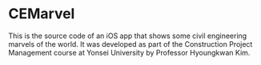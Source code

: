 # CEMarvel
This is the source code of an iOS app that shows some civil engineering marvels of the world. 
It was developed as part of the Construction Project Management course at Yonsei University by Professor Hyoungkwan Kim.
